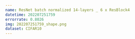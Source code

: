 ```yaml
---
name: ResNet batch normalized 14-layers _ 6 x ResBlock4
datetime: 202207251759
errorrate: 0.8026
img: 202207251759_shape.png
dataset: CIFAR10
---
```

